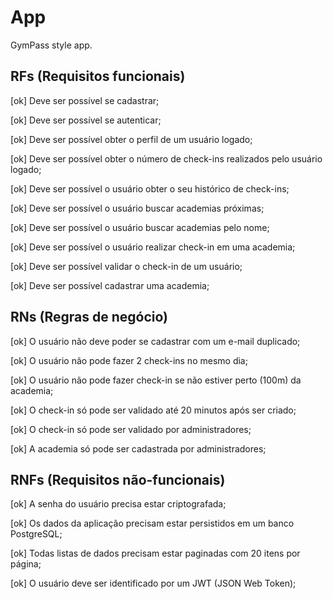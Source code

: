 # App

GymPass style app.

## RFs (Requisitos funcionais)

[ok] Deve ser possível se cadastrar;

[ok] Deve ser possível se autenticar;

[ok] Deve ser possível obter o perfil de um usuário logado;

[ok] Deve ser possível obter o número de check-ins realizados pelo usuário logado;

[ok] Deve ser possível o usuário obter o seu histórico de check-ins;

[ok] Deve ser possível o usuário buscar academias próximas;

[ok] Deve ser possível o usuário buscar academias pelo nome;

[ok] Deve ser possível o usuário realizar check-in em uma academia;

[ok] Deve ser possível validar o check-in de um usuário;

[ok] Deve ser possível cadastrar uma academia;

## RNs (Regras de negócio)

[ok] O usuário não deve poder se cadastrar com um e-mail duplicado;

[ok] O usuário não pode fazer 2 check-ins no mesmo dia;

[ok] O usuário não pode fazer check-in se não estiver perto (100m) da academia;

[ok] O check-in só pode ser validado até 20 minutos após ser criado;

[ok] O check-in só pode ser validado por administradores;

[ok] A academia só pode ser cadastrada por administradores;

## RNFs (Requisitos não-funcionais)

[ok] A senha do usuário precisa estar criptografada;

[ok] Os dados da aplicação precisam estar persistidos em um banco PostgreSQL;

[ok] Todas listas de dados precisam estar paginadas com 20 itens por página;

[ok] O usuário deve ser identificado por um JWT (JSON Web Token);

